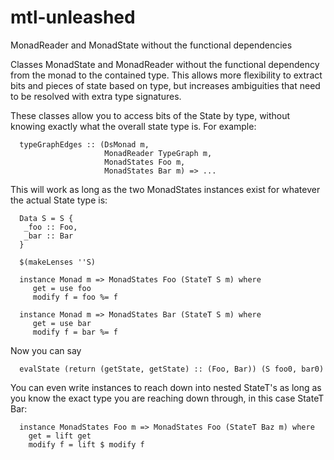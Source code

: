 # mtl-unleashed
MonadReader and MonadState without the functional dependencies

  Classes MonadState and MonadReader without the functional
  dependency from the monad to the contained type.  This allows
  more flexibility to extract bits and pieces of state based on
  type, but increases ambiguities that need to be resolved with
  extra type signatures.
  
  These classes allow you to access bits of the State by type,
  without knowing exactly what the overall state type is.  For
  example:
  
      typeGraphEdges :: (DsMonad m,
                         MonadReader TypeGraph m,
                         MonadStates Foo m,
                         MonadStates Bar m) => ...
  
  This will work as long as the two MonadStates instances exist for
  whatever the actual State type is:
  
      Data S = S {
       _foo :: Foo,
       _bar :: Bar
      }
  
      $(makeLenses ''S)
  
      instance Monad m => MonadStates Foo (StateT S m) where
         get = use foo
         modify f = foo %= f

      instance Monad m => MonadStates Bar (StateT S m) where
         get = use bar
         modify f = bar %= f
  
  Now you can say
  
      evalState (return (getState, getState) :: (Foo, Bar)) (S foo0, bar0)
  
  You can even write instances to reach down into nested StateT's as
  long as you know the exact type you are reaching down through, in
  this case StateT Bar:
  
      instance MonadStates Foo m => MonadStates Foo (StateT Baz m) where
        get = lift get
        modify f = lift $ modify f
